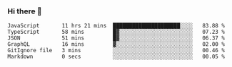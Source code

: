 ### Hi there 👋

<!-- - 🔭 I’m currently working on ...
- 🌱 I’m currently learning ...
- 👯 I’m looking to collaborate on ...
- 🤔 I’m looking for help with ...
- 💬 Ask me about ...
- 📫 How to reach me: ...
- 😄 Pronouns: ...
- ⚡ Fun fact: ... -->



<!--START_SECTION:waka-->

```text
JavaScript       11 hrs 21 mins  █████████████████████░░░░   83.88 %
TypeScript       58 mins         █▓░░░░░░░░░░░░░░░░░░░░░░░   07.23 %
JSON             51 mins         █▓░░░░░░░░░░░░░░░░░░░░░░░   06.37 %
GraphQL          16 mins         ▓░░░░░░░░░░░░░░░░░░░░░░░░   02.00 %
GitIgnore file   3 mins          ░░░░░░░░░░░░░░░░░░░░░░░░░   00.46 %
Markdown         0 secs          ░░░░░░░░░░░░░░░░░░░░░░░░░   00.05 %
```

<!--END_SECTION:waka-->

